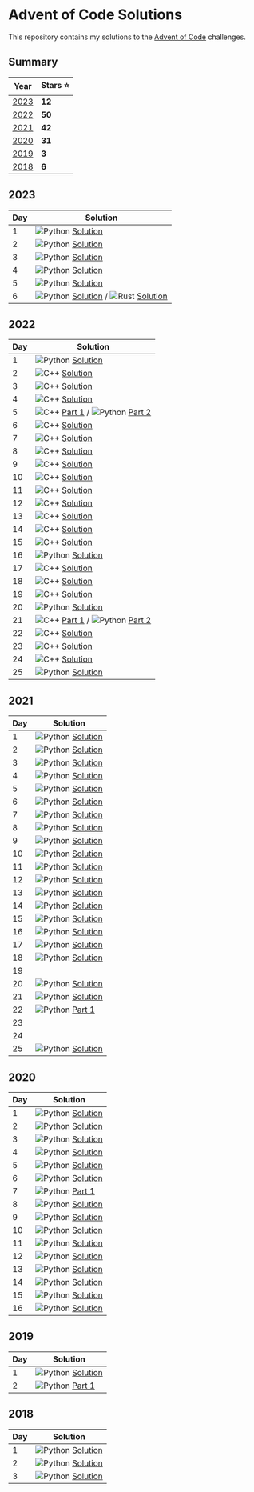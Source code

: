 # Advent of Code Solutions

This repository contains my solutions to the [Advent of Code](https://adventofcode.com/) challenges.

## Summary

| Year          | Stars ⭐️ |
|---------------|----------|
| [2023](#2023) | **12**   |
| [2022](#2022) | **50**   |
| [2021](#2021) | **42**   |
| [2020](#2020) | **31**   |
| [2019](#2019) | **3**    |
| [2018](#2018) | **6**    |

## 2023

| Day | Solution                                                                                                                                                                                                                                                                                                                                                   |
|-----|------------------------------------------------------------------------------------------------------------------------------------------------------------------------------------------------------------------------------------------------------------------------------------------------------------------------------------------------------------|
| 1   | ![Python](https://upload.wikimedia.org/wikipedia/commons/thumb/c/c3/Python-logo-notext.svg/14px-Python-logo-notext.svg.png) [Solution](2023/day_01.py)                                                                                                                                                                                                     |
| 2   | ![Python](https://upload.wikimedia.org/wikipedia/commons/thumb/c/c3/Python-logo-notext.svg/14px-Python-logo-notext.svg.png) [Solution](2023/day_02.py)                                                                                                                                                                                                     |
| 3   | ![Python](https://upload.wikimedia.org/wikipedia/commons/thumb/c/c3/Python-logo-notext.svg/14px-Python-logo-notext.svg.png) [Solution](2023/day_03.py)                                                                                                                                                                                                     |
| 4   | ![Python](https://upload.wikimedia.org/wikipedia/commons/thumb/c/c3/Python-logo-notext.svg/14px-Python-logo-notext.svg.png) [Solution](2023/day_04.py)                                                                                                                                                                                                     |
| 5   | ![Python](https://upload.wikimedia.org/wikipedia/commons/thumb/c/c3/Python-logo-notext.svg/14px-Python-logo-notext.svg.png) [Solution](2023/day_05.py)                                                                                                                                                                                                     |
| 6   | ![Python](https://upload.wikimedia.org/wikipedia/commons/thumb/c/c3/Python-logo-notext.svg/14px-Python-logo-notext.svg.png) [Solution](2023/day_06.py) / ![Rust](https://upload.wikimedia.org/wikipedia/commons/thumb/d/d5/Rust_programming_language_black_logo.svg/14px-Rust_programming_language_black_logo.svg.png) [Solution](2023/day_06/src/main.rs) |

## 2022

| Day | Solution                                                                                                                                                                                                                                                                                              |
|-----|-------------------------------------------------------------------------------------------------------------------------------------------------------------------------------------------------------------------------------------------------------------------------------------------------------|
| 1   | ![Python](https://upload.wikimedia.org/wikipedia/commons/thumb/c/c3/Python-logo-notext.svg/14px-Python-logo-notext.svg.png) [Solution](2022/day_01.py)                                                                                                                                                |
| 2   | ![C++](https://upload.wikimedia.org/wikipedia/commons/thumb/1/18/ISO_C%2B%2B_Logo.svg/14px-ISO_C%2B%2B_Logo.svg.png) [Solution](2022/day_02.cpp)                                                                                                                                                      |
| 3   | ![C++](https://upload.wikimedia.org/wikipedia/commons/thumb/1/18/ISO_C%2B%2B_Logo.svg/14px-ISO_C%2B%2B_Logo.svg.png) [Solution](2022/day_02.cpp)                                                                                                                                                      |
| 4   | ![C++](https://upload.wikimedia.org/wikipedia/commons/thumb/1/18/ISO_C%2B%2B_Logo.svg/14px-ISO_C%2B%2B_Logo.svg.png) [Solution](2022/day_02.cpp)                                                                                                                                                      |
| 5   | ![C++](https://upload.wikimedia.org/wikipedia/commons/thumb/1/18/ISO_C%2B%2B_Logo.svg/14px-ISO_C%2B%2B_Logo.svg.png) [Part 1](2022/day_05.cpp) / ![Python](https://upload.wikimedia.org/wikipedia/commons/thumb/c/c3/Python-logo-notext.svg/14px-Python-logo-notext.svg.png) [Part 2](2022/day_05.py) |
| 6   | ![C++](https://upload.wikimedia.org/wikipedia/commons/thumb/1/18/ISO_C%2B%2B_Logo.svg/14px-ISO_C%2B%2B_Logo.svg.png) [Solution](2022/day_06.cpp)                                                                                                                                                      |
| 7   | ![C++](https://upload.wikimedia.org/wikipedia/commons/thumb/1/18/ISO_C%2B%2B_Logo.svg/14px-ISO_C%2B%2B_Logo.svg.png) [Solution](2022/day_07.cpp)                                                                                                                                                      |
| 8   | ![C++](https://upload.wikimedia.org/wikipedia/commons/thumb/1/18/ISO_C%2B%2B_Logo.svg/14px-ISO_C%2B%2B_Logo.svg.png) [Solution](2022/day_08.cpp)                                                                                                                                                      |
| 9   | ![C++](https://upload.wikimedia.org/wikipedia/commons/thumb/1/18/ISO_C%2B%2B_Logo.svg/14px-ISO_C%2B%2B_Logo.svg.png) [Solution](2022/day_09.cpp)                                                                                                                                                      |
| 10  | ![C++](https://upload.wikimedia.org/wikipedia/commons/thumb/1/18/ISO_C%2B%2B_Logo.svg/14px-ISO_C%2B%2B_Logo.svg.png) [Solution](2022/day_10.cpp)                                                                                                                                                      |
| 11  | ![C++](https://upload.wikimedia.org/wikipedia/commons/thumb/1/18/ISO_C%2B%2B_Logo.svg/14px-ISO_C%2B%2B_Logo.svg.png) [Solution](2022/day_11.cpp)                                                                                                                                                      |
| 12  | ![C++](https://upload.wikimedia.org/wikipedia/commons/thumb/1/18/ISO_C%2B%2B_Logo.svg/14px-ISO_C%2B%2B_Logo.svg.png) [Solution](2022/day_12.cpp)                                                                                                                                                      |
| 13  | ![C++](https://upload.wikimedia.org/wikipedia/commons/thumb/1/18/ISO_C%2B%2B_Logo.svg/14px-ISO_C%2B%2B_Logo.svg.png) [Solution](2022/day_13.cpp)                                                                                                                                                      |
| 14  | ![C++](https://upload.wikimedia.org/wikipedia/commons/thumb/1/18/ISO_C%2B%2B_Logo.svg/14px-ISO_C%2B%2B_Logo.svg.png) [Solution](2022/day_14.cpp)                                                                                                                                                      |
| 15  | ![C++](https://upload.wikimedia.org/wikipedia/commons/thumb/1/18/ISO_C%2B%2B_Logo.svg/14px-ISO_C%2B%2B_Logo.svg.png) [Solution](2022/day_15.cpp)                                                                                                                                                      |
| 16  | ![Python](https://upload.wikimedia.org/wikipedia/commons/thumb/c/c3/Python-logo-notext.svg/14px-Python-logo-notext.svg.png) [Solution](2022/day_16.py)                                                                                                                                                |
| 17  | ![C++](https://upload.wikimedia.org/wikipedia/commons/thumb/1/18/ISO_C%2B%2B_Logo.svg/14px-ISO_C%2B%2B_Logo.svg.png) [Solution](2022/day_17.cpp)                                                                                                                                                      |
| 18  | ![C++](https://upload.wikimedia.org/wikipedia/commons/thumb/1/18/ISO_C%2B%2B_Logo.svg/14px-ISO_C%2B%2B_Logo.svg.png) [Solution](2022/day_18.cpp)                                                                                                                                                      |
| 19  | ![C++](https://upload.wikimedia.org/wikipedia/commons/thumb/1/18/ISO_C%2B%2B_Logo.svg/14px-ISO_C%2B%2B_Logo.svg.png) [Solution](2022/day_19.cpp)                                                                                                                                                      |
| 20  | ![Python](https://upload.wikimedia.org/wikipedia/commons/thumb/c/c3/Python-logo-notext.svg/14px-Python-logo-notext.svg.png) [Solution](2022/day_20.py)                                                                                                                                                |
| 21  | ![C++](https://upload.wikimedia.org/wikipedia/commons/thumb/1/18/ISO_C%2B%2B_Logo.svg/14px-ISO_C%2B%2B_Logo.svg.png) [Part 1](2022/day_21.cpp) / ![Python](https://upload.wikimedia.org/wikipedia/commons/thumb/c/c3/Python-logo-notext.svg/14px-Python-logo-notext.svg.png) [Part 2](2022/day_21.py) |
| 22  | ![C++](https://upload.wikimedia.org/wikipedia/commons/thumb/1/18/ISO_C%2B%2B_Logo.svg/14px-ISO_C%2B%2B_Logo.svg.png) [Solution](2022/day_22.cpp)                                                                                                                                                      |
| 23  | ![C++](https://upload.wikimedia.org/wikipedia/commons/thumb/1/18/ISO_C%2B%2B_Logo.svg/14px-ISO_C%2B%2B_Logo.svg.png) [Solution](2022/day_23.cpp)                                                                                                                                                      |
| 24  | ![C++](https://upload.wikimedia.org/wikipedia/commons/thumb/1/18/ISO_C%2B%2B_Logo.svg/14px-ISO_C%2B%2B_Logo.svg.png) [Solution](2022/day_24.cpp)                                                                                                                                                      |
| 25  | ![Python](https://upload.wikimedia.org/wikipedia/commons/thumb/c/c3/Python-logo-notext.svg/14px-Python-logo-notext.svg.png) [Solution](2022/day_25.py)                                                                                                                                                |

## 2021

| Day | Solution                                                                                                                                               |
|-----|--------------------------------------------------------------------------------------------------------------------------------------------------------|
| 1   | ![Python](https://upload.wikimedia.org/wikipedia/commons/thumb/c/c3/Python-logo-notext.svg/14px-Python-logo-notext.svg.png) [Solution](2021/day_01.py) |
| 2   | ![Python](https://upload.wikimedia.org/wikipedia/commons/thumb/c/c3/Python-logo-notext.svg/14px-Python-logo-notext.svg.png) [Solution](2021/day_02.py) |
| 3   | ![Python](https://upload.wikimedia.org/wikipedia/commons/thumb/c/c3/Python-logo-notext.svg/14px-Python-logo-notext.svg.png) [Solution](2021/day_03.py) |
| 4   | ![Python](https://upload.wikimedia.org/wikipedia/commons/thumb/c/c3/Python-logo-notext.svg/14px-Python-logo-notext.svg.png) [Solution](2021/day_04.py) |
| 5   | ![Python](https://upload.wikimedia.org/wikipedia/commons/thumb/c/c3/Python-logo-notext.svg/14px-Python-logo-notext.svg.png) [Solution](2021/day_05.py) |
| 6   | ![Python](https://upload.wikimedia.org/wikipedia/commons/thumb/c/c3/Python-logo-notext.svg/14px-Python-logo-notext.svg.png) [Solution](2021/day_06.py) |
| 7   | ![Python](https://upload.wikimedia.org/wikipedia/commons/thumb/c/c3/Python-logo-notext.svg/14px-Python-logo-notext.svg.png) [Solution](2021/day_07.py) |
| 8   | ![Python](https://upload.wikimedia.org/wikipedia/commons/thumb/c/c3/Python-logo-notext.svg/14px-Python-logo-notext.svg.png) [Solution](2021/day_08.py) |
| 9   | ![Python](https://upload.wikimedia.org/wikipedia/commons/thumb/c/c3/Python-logo-notext.svg/14px-Python-logo-notext.svg.png) [Solution](2021/day_09.py) |
| 10  | ![Python](https://upload.wikimedia.org/wikipedia/commons/thumb/c/c3/Python-logo-notext.svg/14px-Python-logo-notext.svg.png) [Solution](2021/day_10.py) |
| 11  | ![Python](https://upload.wikimedia.org/wikipedia/commons/thumb/c/c3/Python-logo-notext.svg/14px-Python-logo-notext.svg.png) [Solution](2021/day_11.py) |
| 12  | ![Python](https://upload.wikimedia.org/wikipedia/commons/thumb/c/c3/Python-logo-notext.svg/14px-Python-logo-notext.svg.png) [Solution](2021/day_12.py) |
| 13  | ![Python](https://upload.wikimedia.org/wikipedia/commons/thumb/c/c3/Python-logo-notext.svg/14px-Python-logo-notext.svg.png) [Solution](2021/day_13.py) |
| 14  | ![Python](https://upload.wikimedia.org/wikipedia/commons/thumb/c/c3/Python-logo-notext.svg/14px-Python-logo-notext.svg.png) [Solution](2021/day_14.py) |
| 15  | ![Python](https://upload.wikimedia.org/wikipedia/commons/thumb/c/c3/Python-logo-notext.svg/14px-Python-logo-notext.svg.png) [Solution](2021/day_15.py) |
| 16  | ![Python](https://upload.wikimedia.org/wikipedia/commons/thumb/c/c3/Python-logo-notext.svg/14px-Python-logo-notext.svg.png) [Solution](2021/day_16.py) |
| 17  | ![Python](https://upload.wikimedia.org/wikipedia/commons/thumb/c/c3/Python-logo-notext.svg/14px-Python-logo-notext.svg.png) [Solution](2021/day_17.py) |
| 18  | ![Python](https://upload.wikimedia.org/wikipedia/commons/thumb/c/c3/Python-logo-notext.svg/14px-Python-logo-notext.svg.png) [Solution](2021/day_18.py) |
| 19  |                                                                                                                                                        |
| 20  | ![Python](https://upload.wikimedia.org/wikipedia/commons/thumb/c/c3/Python-logo-notext.svg/14px-Python-logo-notext.svg.png) [Solution](2021/day_20.py) |
| 21  | ![Python](https://upload.wikimedia.org/wikipedia/commons/thumb/c/c3/Python-logo-notext.svg/14px-Python-logo-notext.svg.png) [Solution](2021/day_21.py) |
| 22  | ![Python](https://upload.wikimedia.org/wikipedia/commons/thumb/c/c3/Python-logo-notext.svg/14px-Python-logo-notext.svg.png) [Part 1](2021/day_22.py)   |
| 23  |                                                                                                                                                        |
| 24  |                                                                                                                                                        |
| 25  | ![Python](https://upload.wikimedia.org/wikipedia/commons/thumb/c/c3/Python-logo-notext.svg/14px-Python-logo-notext.svg.png) [Solution](2021/day_25.py) |

## 2020

| Day | Solution                                                                                                                                               |
|-----|--------------------------------------------------------------------------------------------------------------------------------------------------------|
| 1   | ![Python](https://upload.wikimedia.org/wikipedia/commons/thumb/c/c3/Python-logo-notext.svg/14px-Python-logo-notext.svg.png) [Solution](2020/day_01.py) |
| 2   | ![Python](https://upload.wikimedia.org/wikipedia/commons/thumb/c/c3/Python-logo-notext.svg/14px-Python-logo-notext.svg.png) [Solution](2020/day_02.py) |
| 3   | ![Python](https://upload.wikimedia.org/wikipedia/commons/thumb/c/c3/Python-logo-notext.svg/14px-Python-logo-notext.svg.png) [Solution](2020/day_03.py) |
| 4   | ![Python](https://upload.wikimedia.org/wikipedia/commons/thumb/c/c3/Python-logo-notext.svg/14px-Python-logo-notext.svg.png) [Solution](2020/day_04.py) |
| 5   | ![Python](https://upload.wikimedia.org/wikipedia/commons/thumb/c/c3/Python-logo-notext.svg/14px-Python-logo-notext.svg.png) [Solution](2020/day_05.py) |
| 6   | ![Python](https://upload.wikimedia.org/wikipedia/commons/thumb/c/c3/Python-logo-notext.svg/14px-Python-logo-notext.svg.png) [Solution](2020/day_06.py) |
| 7   | ![Python](https://upload.wikimedia.org/wikipedia/commons/thumb/c/c3/Python-logo-notext.svg/14px-Python-logo-notext.svg.png) [Part 1](2020/day_07.py)   |
| 8   | ![Python](https://upload.wikimedia.org/wikipedia/commons/thumb/c/c3/Python-logo-notext.svg/14px-Python-logo-notext.svg.png) [Solution](2020/day_08.py) |
| 9   | ![Python](https://upload.wikimedia.org/wikipedia/commons/thumb/c/c3/Python-logo-notext.svg/14px-Python-logo-notext.svg.png) [Solution](2020/day_09.py) |
| 10  | ![Python](https://upload.wikimedia.org/wikipedia/commons/thumb/c/c3/Python-logo-notext.svg/14px-Python-logo-notext.svg.png) [Solution](2020/day_10.py) |
| 11  | ![Python](https://upload.wikimedia.org/wikipedia/commons/thumb/c/c3/Python-logo-notext.svg/14px-Python-logo-notext.svg.png) [Solution](2020/day_11.py) |
| 12  | ![Python](https://upload.wikimedia.org/wikipedia/commons/thumb/c/c3/Python-logo-notext.svg/14px-Python-logo-notext.svg.png) [Solution](2020/day_12.py) |
| 13  | ![Python](https://upload.wikimedia.org/wikipedia/commons/thumb/c/c3/Python-logo-notext.svg/14px-Python-logo-notext.svg.png) [Solution](2020/day_13.py) |
| 14  | ![Python](https://upload.wikimedia.org/wikipedia/commons/thumb/c/c3/Python-logo-notext.svg/14px-Python-logo-notext.svg.png) [Solution](2020/day_14.py) |
| 15  | ![Python](https://upload.wikimedia.org/wikipedia/commons/thumb/c/c3/Python-logo-notext.svg/14px-Python-logo-notext.svg.png) [Solution](2020/day_15.py) |
| 16  | ![Python](https://upload.wikimedia.org/wikipedia/commons/thumb/c/c3/Python-logo-notext.svg/14px-Python-logo-notext.svg.png) [Solution](2020/day_16.py) |

## 2019

| Day | Solution                                                                                                                                               |
|-----|--------------------------------------------------------------------------------------------------------------------------------------------------------|
| 1   | ![Python](https://upload.wikimedia.org/wikipedia/commons/thumb/c/c3/Python-logo-notext.svg/14px-Python-logo-notext.svg.png) [Solution](2019/day_01.py) |
| 2   | ![Python](https://upload.wikimedia.org/wikipedia/commons/thumb/c/c3/Python-logo-notext.svg/14px-Python-logo-notext.svg.png) [Part 1](2019/day_02.py)   |

## 2018

| Day | Solution                                                                                                                                               |
|-----|--------------------------------------------------------------------------------------------------------------------------------------------------------|
| 1   | ![Python](https://upload.wikimedia.org/wikipedia/commons/thumb/c/c3/Python-logo-notext.svg/14px-Python-logo-notext.svg.png) [Solution](2018/day_01.py) |
| 2   | ![Python](https://upload.wikimedia.org/wikipedia/commons/thumb/c/c3/Python-logo-notext.svg/14px-Python-logo-notext.svg.png) [Solution](2018/day_02.py) |
| 3   | ![Python](https://upload.wikimedia.org/wikipedia/commons/thumb/c/c3/Python-logo-notext.svg/14px-Python-logo-notext.svg.png) [Solution](2018/day_03.py) |

